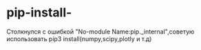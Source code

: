 # pip-install-
Столкнулся с ошибкой "No-module Name:pip._internal",советую использовать pip3 install(numpy,scipy,plotly и т.д)
